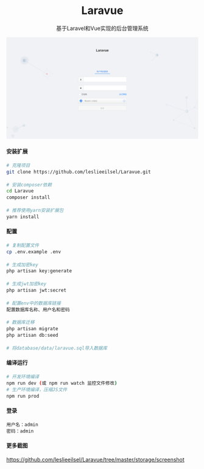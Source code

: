 <h1 align="center">Laravue</h1>
<div align="center">
基于Laravel和Vue实现的后台管理系统
</div>

![登录页](./storage/screenshot/login.png)


#### 安装扩展

```bash
# 克隆项目
git clone https://github.com/leslieeilsel/Laravue.git

# 安装composer依赖
cd Laravue
composer install

# 推荐使用yarn安装扩展包
yarn install
```
#### 配置

```bash
# 复制配置文件
cp .env.example .env

# 生成加密key
php artisan key:generate

# 生成jwt加密key
php artisan jwt:secret

# 配置env中的数据库链接
配置数据库名称、用户名和密码

# 数据库迁移
php artisan migrate
php artisan db:seed

# 将database/data/laravue.sql导入数据库
```

#### 编译运行

```bash
# 开发环境编译
npm run dev (或 npm run watch 监控文件修改)
# 生产环境编译，压缩JS文件
npm run prod
```

#### 登录
```bash
用户名：admin
密码：admin
```

#### 更多截图

https://github.com/leslieeilsel/Laravue/tree/master/storage/screenshot

